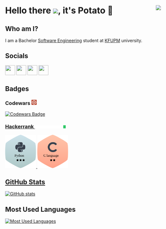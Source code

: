 # Hello there <a href=null><img src="https://raw.githubusercontent.com/MartinHeinz/MartinHeinz/master/wave.gif" width="30"></a>, it's Potato 🍟<a href=null><img src="https://komarev.com/ghpvc/?username=Yokozuna59&color=dc143c" align=right></a>

## Who am I?

I am a Bachelor [Software Engineering](http://www.kfupm.edu.sa/departments/ics/Pages/en/B-S-in-Software-Engineering.aspx) student at [KFUPM](https://www.kfupm.edu.sa/) university.

## Socials

<a href="https://discord.com/users/489804252689203228" target="_blank" rel="noreferrer"><img src="https://raw.githubusercontent.com/danielcranney/readme-generator/main/public/icons/socials/discord.svg" width="32" height="32"></a> <a href="https://www.github.com/Yokozuna59" target="_blank" rel="noreferrer"><img src="https://raw.githubusercontent.com/danielcranney/readme-generator/main/public/icons/socials/github.svg" width="32" height="32"></a> <a href="https://www.linkedin.com/in/reda-al-sulais-b97ab8232" target="_blank" rel="noreferrer"><img src="https://raw.githubusercontent.com/danielcranney/readme-generator/main/public/icons/socials/linkedin.svg" width="32" height="32"></a> <a href="https://www.twitter.com/Yokozuna59" target="_blank" rel="noreferrer"><img src="https://raw.githubusercontent.com/danielcranney/readme-generator/main/public/icons/socials/twitter.svg" width="32" height="32"></a>

## Badges

### Codewars <img src="assets/codewars-logo.svg" width="17px" alt="Codewars Logo">

<a href="https://www.codewars.com/users/Yokozuna59"><img src="https://www.codewars.com/users/Yokozuna59/badges/large" alt="Codewars Badge"></href>

### Hackerrank <img src="assets/hackerrank-logo.svg" width="100px" alt="Hackerrank Logo">

<a href="https://www.hackerrank.com/Yokozuna59"><img src="assets/python-language-badge.svg" alt="Python Badge" width="100px"></href> <a href="https://www.hackerrank.com/Yokozuna59"><img src="assets/c-language-badge.svg" alt="C Badge" width="100px"></href>

## GitHub Stats

<a href="http://www.github.com/Yokozuna59"><img src="https://github-readme-stats.vercel.app/api?username=Yokozuna59&show_icons=true&hide=&count_private=true&title_color=0891b2&text_color=ffffff&icon_color=0891b2&bg_color=1c1917&hide_border=true&show_icons=true" alt="GitHub stats"></a>

## Most Used Languages

<a href="https://github.com/Yokozuna59"><img src="https://github-readme-stats.vercel.app/api/top-langs/?username=Yokozuna59&langs_count=6&title_color=0891b2&text_color=ffffff&icon_color=0891b2&bg_color=1c1917&hide_border=true" alt="Most Used Languages"></a>
